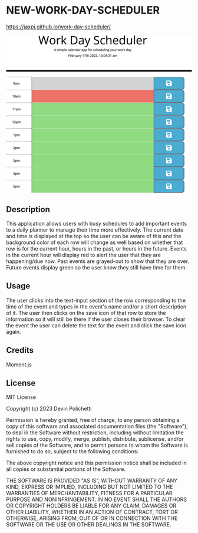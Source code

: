 # NEW-WORK-DAY-SCHEDULER

https://jaxpi.github.io/work-day-scheduler/

![](./img/Screen%20Shot%202023-02-17%20at%2010.04.32%20AM.png)

## Description

This application allows users with busy schedules to add important events to a daily planner to manage their time more effectively. The current date and time is displayed at the top so the user can be aware of this and the background color of each row will change as well based on whether that row is for the current hour, hours in the past, or hours in the future. Events in the current hour will display red to alert the user that they are happening/due now. Past events are grayed-out to show that they are over. Future events display green so the user know they still have time for them.

## Usage

The user clicks into the text-input section of the row corresponding to the time of the event and types in the event's name and/or a short description of it. The user then clicks on the save icon of that row to store the information so it will still be there if the user closes their browser. To clear the event the user can delete the text for the event and click the save icon again.

## Credits

Moment.js

## License

MIT License

Copyright (c) 2023 Devin Polichetti

Permission is hereby granted, free of charge, to any person obtaining a copy
of this software and associated documentation files (the "Software"), to deal
in the Software without restriction, including without limitation the rights
to use, copy, modify, merge, publish, distribute, sublicense, and/or sell
copies of the Software, and to permit persons to whom the Software is
furnished to do so, subject to the following conditions:

The above copyright notice and this permission notice shall be included in all
copies or substantial portions of the Software.

THE SOFTWARE IS PROVIDED "AS IS", WITHOUT WARRANTY OF ANY KIND, EXPRESS OR
IMPLIED, INCLUDING BUT NOT LIMITED TO THE WARRANTIES OF MERCHANTABILITY,
FITNESS FOR A PARTICULAR PURPOSE AND NONINFRINGEMENT. IN NO EVENT SHALL THE
AUTHORS OR COPYRIGHT HOLDERS BE LIABLE FOR ANY CLAIM, DAMAGES OR OTHER
LIABILITY, WHETHER IN AN ACTION OF CONTRACT, TORT OR OTHERWISE, ARISING FROM,
OUT OF OR IN CONNECTION WITH THE SOFTWARE OR THE USE OR OTHER DEALINGS IN THE
SOFTWARE.
